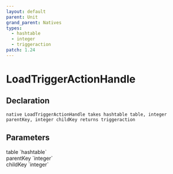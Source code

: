 ```yaml
---
layout: default
parent: Unit
grand_parent: Natives
types:
  - hashtable
  - integer
  - triggeraction
patch: 1.24
---
```


# LoadTriggerActionHandle

## Declaration

```
native LoadTriggerActionHandle takes hashtable table, integer parentKey, integer childKey returns triggeraction
```

## Parameters
<dl>
  <dt>table `hashtable`</dt>
  <dd></dd>

  <dt>parentKey `integer`</dt>
  <dd></dd>

  <dt>childKey `integer`</dt>
  <dd></dd>
</dl>